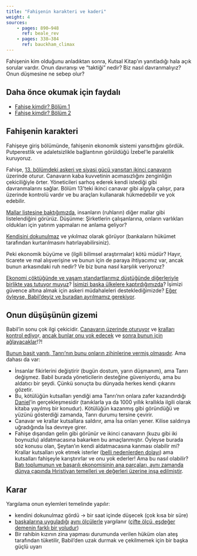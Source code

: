 ```yaml
---
title: "Fahişenin karakteri ve kaderi"
weight: 4
sources: 
    - pages: 890–948
      ref: beale_rev
    - pages: 338–384
      ref: bauckham_climax
---
```


Fahişenin kim olduğunu anladıktan sonra, Kutsal Kitap’ın yanıtladığı hala açık sorular vardır. Onun davranışı ve “taktiği” nedir? Biz nasıl davranmalıyız? Onun düşmesine ne sebep olur?

## Daha önce okumak için faydalı

<a name="093a"></a>
- [Fahişe kimdir? Bölüm 1](../../../../content/harlot/expl/who-is-the-harlot-babylon-part-1)
- [Fahişe kimdir? Bölüm 2](../../../../content/harlot/expl/who-is-the-harlot-babylon-part-2)

## Fahişenin karakteri

<a name="4c52"></a>
Fahişeye giriş bölümünde, fahişenin ekonomik sistemi yansıttığını gördük. Putperestlik ve adaletsizlikle bağlantının görüldüğü İzebel’le paralellik kuruyoruz.

Fahişe, [13. bölümdeki askeri ve siyasi gücü yansıtan ikinci canavarın ](https://www.bibleserver.com/TR/Vahiy13)üzerinde oturur. Canavarın kaba kuvvetinin acımasızlığını zenginliğin çekiciliğiyle örter. Yöneticileri sarhoş ederek kendi istediği gibi davranmalarını sağlar. Bölüm 13'teki ikinci canavar gibi algıyla çalışır, para üzerinde kontrolü vardır ve bu araçları kullanarak hükmedebilir ve yok edebilir.

[Mallar listesine baktığımızda](https://www.bibleserver.com/TR/Vahiy18%3A12-13), insanların (ruhların) diğer mallar gibi listelendiğini görürüz. Düşünme: Şirketlerin çalışanlarına, onların varlıkları oldukları için yatırım yapmaları ne anlama geliyor?

[Kendisini dokunulmaz](https://www.bibleserver.com/TR/Vahiy18%3A7) ve yıkılmaz olarak görüyor (bankaların hükümet tarafından kurtarılmasını hatırlayabilirsiniz).

Peki ekonomik büyüme ve (ilgili bilimsel araştırmalar) kötü müdür? Hayır, ticarete ve mal alışverişine ve bunun için de paraya ihtiyacımız var, ancak bunun arkasındaki ruh nedir? Ve biz buna nasıl karşılık veriyoruz?

[Ekonomi çöktüğünde ve yaşam standartlarımız düştüğünde diğerleriyle birlikte yas tutuyor muyuz](https://www.bibleserver.com/TR/Vahiy18%3A10)? [İşimizi başka ülkelere kaptırdığımızda](https://www.bibleserver.com/TR/Vahiy18%3A17)? İşimizi güvence altına almak için askeri müdahaleleri desteklediğimizde? [Eğer öyleyse, Babil’deyiz ve buradan ayrılmamız gerekiyor](https://www.bibleserver.com/TR/Vahiy18%3A4).

## Onun düşüşünün gizemi

<a name="ca14"></a>
Babil’in sonu çok ilgi çekicidir. [Canavarın üzerinde oturuyor](https://www.bibleserver.com/TR/Vahiy17%3A3) ve [kralları kontrol ediyo](https://www.bibleserver.com/TR/Vahiy17%3A2)r, [ancak bunlar onu yok edecek](https://www.bibleserver.com/TR/Vahiy17%3A16) ve [sonra bunun için ağlayacaklar](https://www.bibleserver.com/TR/Vahiy18%3A9)!?!

[Bunun basit yanıtı, Tanrı’nın bunu onların zihinlerine vermiş olmasıdır](https://www.bibleserver.com/TR/Vahiy17%3A17). Ama dahası da var:

- İnsanlar fikirlerini değiştirir (bugün dostum, yarın düşmanım), ama Tanrı değişmez. Babil burada yöneticilerin desteğine güveniyordu, ama bu aldatıcı bir şeydi. Çünkü sonuçta bu dünyada herkes kendi çıkarını gözetir.
- Bu, kötülüğün kutsalları yendiği ama Tanrı’nın onlara zafer kazandırdığı [Daniel](https://www.bibleserver.com/TR/Daniel7%3A21-22)’in gerçekleşmesidir (tanıklarla ya da 1000 yıllık krallıkla ilgili olarak kitaba yayılmış bir konudur). Kötülüğün kazanmış gibi göründüğü ve yüzünü gösterdiği zamanda, Tanrı durumu tersine çevirir.
- Canavar ve krallar kutsallara saldırır, ama İsa onları yener. Kilise saldırıya uğradığında İsa devreye girer.
- Fahişe dışarıdan gelin gibi görünür ve ikinci canavarın (kuzu gibi iki boynuzlu) aldatmacasına bakarken bu amaçlanmıştır. Öyleyse burada söz konusu olan, Şeytan’ın kendi aldatmacasına kanması olabilir mi? Krallar kutsalları yok etmek isterler ([belli nedenlerden dolayı](https://www.bibleserver.com/TR/Vahiy11%3A6-10)) ama kutsalları fahişeyle karıştırırlar ve onu yok ederler! Ama bu nasıl olabilir? [Batı toplumunun ve başarılı ekonomisinin ana parçaları, aynı zamanda dünya çapında Hıristiyan temelleri ve değerleri üzerine inşa edilmiştir](https://www.pdfdrive.com/the-book-that-made-your-world-how-the-bible-created-the-soul-of-western-civilization-e200370906.html).

## Karar

<a name="0414"></a>
Yargılama onun eylemleri temelinde yapılır:

- kendini dokunulmaz gördü -&gt; bir saat içinde düşecek (çok kısa bir süre)
- [başkalarına uyguladığı](https://www.bibleserver.com/TR/Vahiy18%3A22-24) [aynı ölçülerle](https://www.bibleserver.com/TR/Vahiy18%3A6) yargılanır ([çifte ölçü, eşdeğer demenin farklı bir yoludur](https://meredithkline.com/klines-works/articles-and-essays/double-trouble/))
- Bir rahibin kızının zina yapması durumunda verilen hüküm olan ateş tarafından tüketilir, Babil’den uzak durmak ve çekilmemek için bir başka güçlü uyarı
